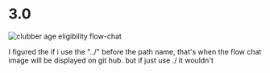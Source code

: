# 3.0

![clubber age eligibility flow-chat](../images/chart-1.png)

I figured the if i use the "../" before the path name, that's when the flow chat image will be displayed on git hub. but if just use ./ it wouldn't
